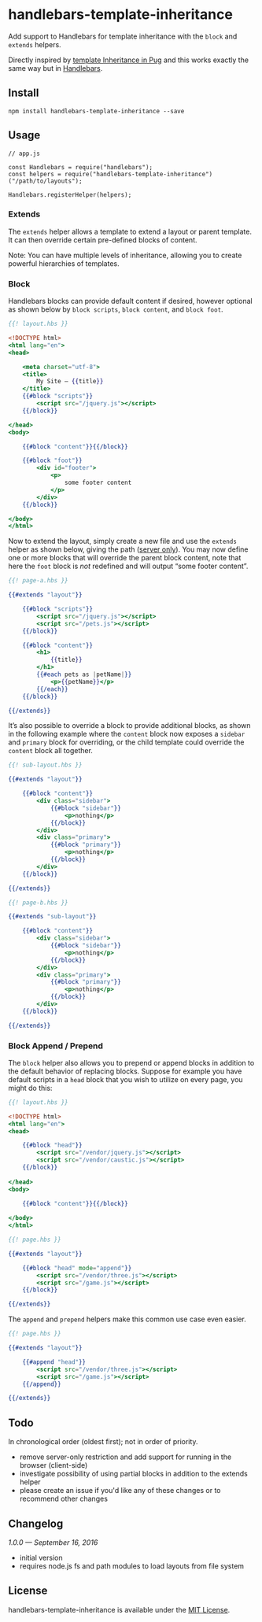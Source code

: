 # handlebars-template-inheritance
Add support to Handlebars for template inheritance with the `block` and `extends` helpers.

Directly inspired by [template Inheritance in Pug][1] and this works exactly the same way but in [Handlebars][2].

## Install

```shell
npm install handlebars-template-inheritance --save
```

## Usage

```node
// app.js

const Handlebars = require("handlebars");
const helpers = require("handlebars-template-inheritance")("/path/to/layouts");

Handlebars.registerHelper(helpers);
```

### Extends

The `extends` helper allows a template to extend a layout or parent template. It can then override certain pre-defined blocks of content.

Note: You can have multiple levels of inheritance, allowing you to create powerful hierarchies of templates.

### Block

Handlebars blocks can provide default content if desired, however optional as shown below by `block scripts`, `block content`, and `block foot`.

```handlebars
{{! layout.hbs }}

<!DOCTYPE html>
<html lang="en">
<head>

	<meta charset="utf-8">
	<title>
		My Site — {{title}}
	</title>
	{{#block "scripts"}}
		<script src="/jquery.js"></script>
	{{/block}}

</head>
<body>

	{{#block "content"}}{{/block}}

	{{#block "foot"}}
		<div id="footer">
			<p>
				some footer content
			</p>
		</div>
	{{/block}}

</body>
</html>
```

Now to extend the layout, simply create a new file and use the `extends` helper as shown below, giving the path ([server only][4]). You may now define one or more blocks that will override the parent block content, note that here the `foot` block is _not_ redefined and will output “some footer content”.

```handlebars
{{! page-a.hbs }}

{{#extends "layout"}}

	{{#block "scripts"}}
		<script src="/jquery.js"></script>
		<script src="/pets.js"></script>
	{{/block}}

	{{#block "content"}}
		<h1>
			{{title}}
		</h1>
		{{#each pets as |petName|}}
			<p>{{petName}}</p>
		{{/each}}
	{{/block}}

{{/extends}}
```

It’s also possible to override a block to provide additional blocks, as shown in the following example where the `content` block now exposes a `sidebar` and `primary` block for overriding, or the child template could override the `content` block all together.

```handlebars
{{! sub-layout.hbs }}

{{#extends "layout"}}

	{{#block "content"}}
		<div class="sidebar">
			{{#block "sidebar"}}
				<p>nothing</p>
			{{/block}}
		</div>
		<div class="primary">
			{{#block "primary"}}
				<p>nothing</p>
			{{/block}}
		</div>
	{{/block}}

{{/extends}}
```

```handlebars
{{! page-b.hbs }}

{{#extends "sub-layout"}}

	{{#block "content"}}
		<div class="sidebar">
			{{#block "sidebar"}}
				<p>nothing</p>
			{{/block}}
		</div>
		<div class="primary">
			{{#block "primary"}}
				<p>nothing</p>
			{{/block}}
		</div>
	{{/block}}

{{/extends}}
```

### Block Append / Prepend

The `block` helper also allows you to prepend or append blocks in addition to the default behavior of replacing blocks. Suppose for example you have default scripts in a `head` block that you wish to utilize on every page, you might do this:

```handlebars
{{! layout.hbs }}

<!DOCTYPE html>
<html lang="en">
<head>

	{{#block "head"}}
		<script src="/vendor/jquery.js"></script>
		<script src="/vendor/caustic.js"></script>
	{{/block}}
	
</head>
<body>

	{{#block "content"}}{{/block}}
	
</body>
</html>
```

```handlebars
{{! page.hbs }}

{{#extends "layout"}}

	{{#block "head" mode="append"}}
		<script src="/vendor/three.js"></script>
		<script src="/game.js"></script>
	{{/block}}

{{/extends}}
```

The `append` and `prepend` helpers make this common use case even easier.

```handlebars
{{! page.hbs }}

{{#extends "layout"}}

	{{#append "head"}}
		<script src="/vendor/three.js"></script>
		<script src="/game.js"></script>
	{{/append}}

{{/extends}}
```

## Todo

In chronological order (oldest first); not in order of priority.

* remove server-only restriction and add support for running in the browser (client-side)
* investigate possibility of using partial blocks in addition to the extends helper
* please create an issue if you'd like any of these changes or to recommend other changes

## Changelog

_1.0.0 — September 16, 2016_

* initial version
* requires node.js fs and path modules to load layouts from file system

## License

handlebars-template-inheritance is available under the [MIT License][3].

[1]: https://pugjs.org/language/inheritance.html
[2]: http://handlebarsjs.com
[3]: https://github.com/keithws/handlebars-template-inheritance/blob/master/LICENSE
[4]: https://github.com/keithws/handlebars-template-inheritance#todo